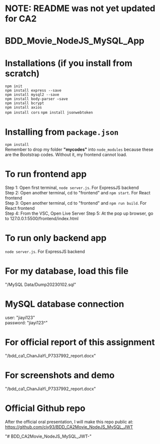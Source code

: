# NOTE: README was not yet updated for CA2
# BDD_Movie_NodeJS_MySQL_App
# Installations (if you install from scratch)
`npm init`  
`npm install express --save`  
`npm install mysql2 --save`  
`npm install body-parser –save`  
`npm install bcrypt`  
`npm install axios`  
`npm install cors`
`npm install jsonwebtoken`

# Installing from `package.json`
`npm install`  
Remember to drop my folder __"mycodes"__ into `node_modules` because these are the Bootstrap codes. Without it, my frontend cannot load.

# To run frontend app
Step 1: Open first terminal, `node server.js`. For ExpressJS backend  
Step 2: Open another terminal, cd to "frontend" and `npm start`. For React frontend      
Step 3: Open another terminal, cd to "frontend" and `npm run build`. For React frontend  
Step 4: From the VSC, Open Live Server
Step 5: At the pop up browser, go to 127.0.0.1:5500/frontend/index.html  

# To run only backend app
`node server.js`. For ExpressJS backend    

# For my database, load this file
"/MySQL Data/Dump20230102.sql"  

# MySQL database connection
user: "jiayi123"  
password: "jiayi123^"

# For official report of this assignment
"/bdd_ca1_ChanJiaYi_P7337992_report.docx"   

# For screenshots and demo
"/bdd_ca1_ChanJiaYi_P7337992_report.docx"   

# Official Github repo
After the official oral presentation, I will make this repo public at:
https://github.com/cjy93/BDD_CA2Movie_NodeJS_MySQL_JWT

"# BDD_CA2Movie_NodeJS_MySQL_JWT-" 
